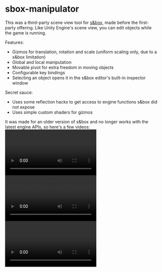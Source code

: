 # sbox-manipulator

This was a third-party scene view tool for [s&box](https://sbox.facepunch.com/), made before the first-party offering. Like Unity Engine's scene view, you can edit objects while the game is running.

Features:
- Gizmos for translation, rotation and scale (uniform scaling only, due to a s&box limitation)
- Global and local manipulation
- Movable pivot for extra freedom in moving objects
- Configurable key bindings
- Selecting an object opens it in the s&box editor's built-in inspector window

Secret sauce:
- Uses some reflection hacks to get access to engine functions s&box did not expose
- Uses simple custom shaders for gizmos

It was made for an older version of s&box and no longer works with the latest engine APIs, so here's a few videos:
![demo1](media/sbox-dev_C0Wkg8HZCn.mp4)
![demo2](media/sbox-dev_LG5iDH01Fa.mp4)
![demo3](media/sbox-dev_zx6axwhfzM.mp4)
